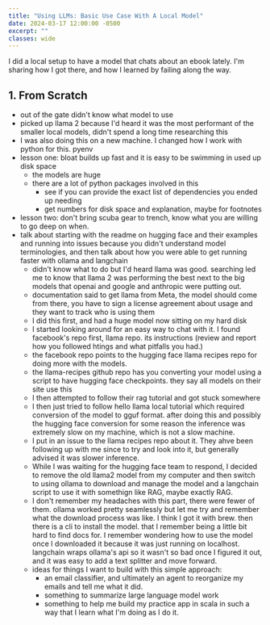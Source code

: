 ```yaml
---
title: "Using LLMs: Basic Use Case With A Local Model"
date: 2024-03-17 12:00:00 -0500
excerpt: ""
classes: wide
---
```


I did a local setup to have a model that chats about an ebook lately. I'm sharing how I got there, and how I learned by failing along the way.

## 1. From Scratch

* out of the gate didn't know what model to use
* picked up llama 2 because I'd heard it was the most performant of the smaller local models, didn't spend a long time researching this
* I was also doing this on a new machine. I changed how I work with python for this. pyenv
* lesson one: bloat builds up fast and it is easy to be swimming in used up disk space
    * the models are huge
    * there are a lot of python packages involved in this
        * see if you can provide the exact list of dependencies you ended up needing
        * get numbers for disk space and explanation, maybe for footnotes
* lesson two: don't bring scuba gear to trench, know what you are willing to go deep on when. 
* talk about starting with the readme on hugging face and their examples and running into issues because you didn't understand model terminologies, and then talk about how you were able to get running faster with ollama and langchain
    * didn't know what to do but I'd heard llama was good. searching led me to know that llama 2 was performing the best next to the big models that openai and google and anthropic were putting out. 
    * documentation said to get llama from Meta, the model should come from there, you have to sign a license agreement about usage and they want to track who is using them
    * I did this first, and had a huge model now sitting on my hard disk
    * I started looking around for an easy way to chat with it. I found facebook's repo first, llama repo. its instructions (review and report how you followed htings and what pitfalls you had.)
    * the facebook repo points to the hugging face llama recipes repo for doing more with the models. 
    * the llama-recipes github repo has you converting your model using a script to have hugging face checkpoints. they say all models on their site use this
    * I then attempted to follow their rag tutorial and got stuck somewhere
    * I then just tried to follow hello llama local tutorial which required conversion of the model to gguf format. after doing this and possibly the hugging face conversion for some reason the inference was extremely slow on my machine, which is not a slow machine. 
    * I put in an issue to the llama recipes repo about it. They ahve been following up with me since to try and look into it, but generally advised it was slower inference. 
    * While I was waiting for the hugging face team to respond, I decided to remove the old llama2 model from my computer and then switch to using ollama to download and manage the model and a langchain script to use it with somethign like RAG, maybe exactly RAG.
    * I don't remember my headaches with this part, there were fewer of them. ollama worked pretty seamlessly but let me try and remember what the download process was like. I think I got it with brew. then there is a cli to install the model. that I remember being a little bit hard to find docs for. I remember wondering how to use the model once I downloaded it because it was just running on localhost. langchain wraps ollama's api so it wasn't so bad once I figured it out, and it was easy to add a text splitter and move forward. 
    * ideas for things I want to build with this simple approach: 
        * an email classifier, and ultimately an agent to reorganize my emails and tell me what it did.
        * something to summarize large language model work
        * something to help me build my practice app in scala in such a way that I learn what I'm doing as I do it. 